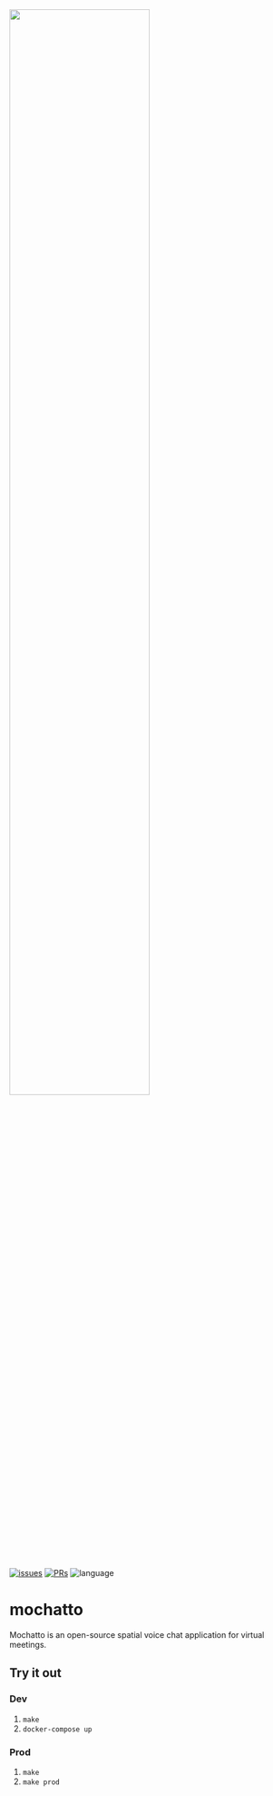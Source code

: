 <img src="https://user-images.githubusercontent.com/34047281/133641048-95380bd2-fa50-4ad0-9c81-11bfd4654be5.png" width="70%">

[![issues](https://img.shields.io/github/issues/Amijakan/mochatto)](https://github.com/Amijakan/mochatto/issues)
[![PRs](https://img.shields.io/github/issues-pr/amijakan/mochatto)](https://github.com/Amijakan/mochatto/pulls)
![language](https://img.shields.io/github/languages/top/amijakan/mochatto)

# mochatto

Mochatto is an open-source spatial voice chat application for virtual meetings.

## Try it out

### Dev
1. `make`
1. `docker-compose up`

### Prod
1. `make`
1. `make prod`

